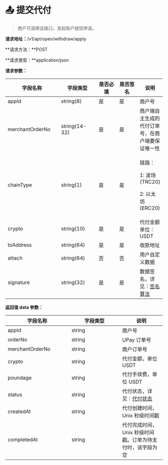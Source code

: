 # 📤 提交代付

> 商户可调用该接口，发起账户提现申请。

**请求地址：**/v1/api/open/withdraw/apply

**请求方法：**POST

**请求类型：**application/json

**请求参数：**

<table><thead><tr><th width="187">字段名称</th><th width="146">字段类型</th><th width="109">是否必填</th><th width="109">是否签名</th><th>说明</th></tr></thead><tbody><tr><td>appId</td><td>string(8)</td><td>是</td><td>是</td><td>商户号</td></tr><tr><td>merchantOrderNo</td><td>string(14-32)</td><td>是</td><td>是</td><td>商户端自主生成的代付订单号，在商户端要保证唯一性</td></tr><tr><td>chainType</td><td>string(1)</td><td>是</td><td>是</td><td><p>链路：</p><p>1: 波场(TRC20) </p><p>2: 以太坊(ERC20)</p></td></tr><tr><td>crypto</td><td>string(10)</td><td>是</td><td>是</td><td>代付金额 单位：USDT</td></tr><tr><td>toAddress</td><td>string(64)</td><td>是</td><td>是</td><td>收款地址</td></tr><tr><td>attach</td><td>string(64)</td><td>否</td><td>否</td><td>用户自定义数据</td></tr><tr><td>signature</td><td>string(32)</td><td>是</td><td>是</td><td>数据签名，详见：<a href="../introduction/signature.md">签名算法</a></td></tr></tbody></table>

**返回值 data 参数：**

<table><thead><tr><th width="188.33333333333331">字段名称</th><th width="146">字段类型</th><th>说明</th></tr></thead><tbody><tr><td>appId</td><td>string</td><td>商户号</td></tr><tr><td>orderNo</td><td>string</td><td>UPay 订单号</td></tr><tr><td>merchantOrderNo</td><td>string</td><td>商户订单号</td></tr><tr><td>crypto</td><td>string</td><td>代付金额，单位 USDT</td></tr><tr><td>poundage</td><td>string</td><td>代付手续费，单位 USDT</td></tr><tr><td>status</td><td>string</td><td>代付状态，详见：<a href="payment-search.md#dai-fu-zhuang-tai">代付状态</a></td></tr><tr><td>createdAt</td><td>string</td><td>代付创建时间，Unix 秒级时间戳</td></tr><tr><td>completedAt</td><td>string</td><td>代付完成时间，Unix 秒级时间戳。订单为待支付时，该字段为空</td></tr></tbody></table>
